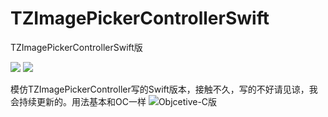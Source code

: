 
# TZImagePickerControllerSwift
TZImagePickerControllerSwift版

![](https://img.shields.io/badge/pod-1.0.0-blue.svg)
![](https://img.shields.io/badge/swift-4X-orange.svg)

模仿TZImagePickerController写的Swift版本，接触不久，写的不好请见谅，我会持续更新的。用法基本和OC一样
![Objcetive-C版](https://github.com/banchichen/TZImagePickerController)

